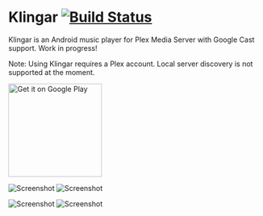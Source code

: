 Klingar [![Build Status](https://travis-ci.org/simonnorberg/klingar.svg?branch=master)](https://travis-ci.org/simonnorberg/klingar)
=======

Klingar is an Android music player for Plex Media Server with Google Cast support. Work in progress!

Note: Using Klingar requires a Plex account. Local server discovery is not supported at the moment.

<a href="https://play.google.com/store/apps/details?id=net.simno.klingar"><img alt="Get it on Google Play" src="https://play.google.com/intl/en_us/badges/images/generic/en-play-badge.png" width=185 /></a>

![Screenshot](https://raw.github.com/simonnorberg/klingar/master/screenshots/klingar-browser-small.png)
![Screenshot](https://raw.github.com/simonnorberg/klingar/master/screenshots/klingar-player-small.png)

![Screenshot](https://raw.github.com/simonnorberg/klingar/master/screenshots/klingar-queue-small.png)
![Screenshot](https://raw.github.com/simonnorberg/klingar/master/screenshots/klingar-artist-small.png)
